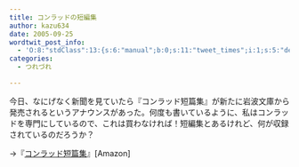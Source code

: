 ```yaml
---
title: コンラッドの短編集
author: kazu634
date: 2005-09-25
wordtwit_post_info:
  - 'O:8:"stdClass":13:{s:6:"manual";b:0;s:11:"tweet_times";i:1;s:5:"delay";i:0;s:7:"enabled";i:1;s:10:"separation";s:2:"60";s:7:"version";s:3:"3.7";s:14:"tweet_template";b:0;s:6:"status";i:2;s:6:"result";a:0:{}s:13:"tweet_counter";i:2;s:13:"tweet_log_ids";a:1:{i:0;i:2065;}s:9:"hash_tags";a:0:{}s:8:"accounts";a:1:{i:0;s:7:"kazu634";}}'
categories:
  - つれづれ

---
```

<div class="section">
<p>
    今日、なにげなく新聞を見ていたら『コンラッド短篇集』が新たに岩波文庫から発売されるというアナウンスがあった。何度も書いているように、私はコンラッドを専門にしているので、これは買わなければ！短編集とあるけれど、何が収録されているのだろうか？
</p></p> 
  
<p>
    →『<a href="https://www.amazon.co.jp/exec/obidos/redirect?tag=Lvdrfree-22%26link_code=xm2%26camp=2025%26creative=165953%26path=http://www.amazon.co.jp/gp/redirect.html%253fASIN=4003224868%2526tag=Lvdrfree-22%2526lcode=xm2%2526cID=2025%2526ccmID=165953%2526location=/o/ASIN/4003224868%25253FSubscriptionId=15JBHWP7TH9QYT1RMHG2" onclick="__gaTracker('send', 'event', 'outbound-article', 'https://www.amazon.co.jp/exec/obidos/redirect?tag=Lvdrfree-22%26link_code=xm2%26camp=2025%26creative=165953%26path=http://www.amazon.co.jp/gp/redirect.html%253fASIN=4003224868%2526tag=Lvdrfree-22%2526lcode=xm2%2526cID=2025%2526ccmID=165953%2526location=/o/ASIN/4003224868%25253FSubscriptionId=15JBHWP7TH9QYT1RMHG2', 'コンラッド短篇集');" target="_blank">コンラッド短篇集</a>』[Amazon]
</p>
</div>

